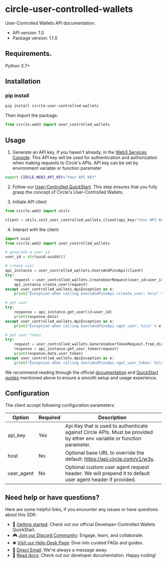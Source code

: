 # circle-user-controlled-wallets
User-Controlled Wallets API documentation.

- API version: 1.0
- Package version: 1.1.0

## Requirements.

Python 3.7+

## Installation
### pip install

```sh
pip install circle-user-controlled-wallets
```

Then import the package:
```python
from circle.web3 import user_controlled_wallets
```


## Usage

1. Generate an API key, if you haven't already, in the [Web3 Services Console](https://console.circle.com/). This API key will be used for authentication and authorization when making requests to Circle's APIs. API key can be set by environment variable or function parameter

```sh
export CIRCLE_WEB3_API_KEY="Your API KEY"
```

2. Follow our [User-Controlled QuickStart](https://learn.circle.com/quickstarts/user-controlled-wallets). This step ensures that you fully grasp the concept of Circle's User-Controlled Wallets.

3. Initiate API client

```python
from circle.web3 import utils

client = utils.init_user_controlled_wallets_client(api_key="Your API KEY")
```

4. Interact with the client:

```python
import uuid
from circle.web3 import user_controlled_wallets

# generate a user id
user_id = str(uuid.uuid4())

# create user
api_instance = user_controlled_wallets.UsersAndPinsApi(client)
try:
    request = user_controlled_wallets.CreateUserRequest(user_id=user_id)
    api_instance.create_user(request)
except user_controlled_wallets.ApiException as e:
    print("Exception when calling UsersAndPinsApi->create_user: %s\n" % e)

# get user
try:
    response = api_instance.get_user(id=user_id)
    print(response.data)
except user_controlled_wallets.ApiException as e:
    print("Exception when calling UsersAndPinsApi->get_user: %s\n" % e)

# get user token
try:
    request = user_controlled_wallets.GenerateUserTokenRequest.from_dict({"userId": user_id})
    response = api_instance.get_user_token(request)
    print(response.data.user_token)
except user_controlled_wallets.ApiException as e:
    print("Exception when calling UsersAndPinsApi->get_user_token: %s\n" % e)
```

We recommend reading through the official [documentation](https://developers.circle.com/w3s) and [QuickStart guides](https://learn.circle.com/) mentioned above to ensure a smooth setup and usage experience.


## Configuration

The client accept following configuration parameters:

Option | Required | Description
------------ | ------------- | -------------
api_key | Yes | Api Key that is used to authenticate against Circle APIs. Must be provided by ether env variable or function parameter.
host | No | Optional base URL to override the default: https://api.circle.com/v1/w3s.
user_agent | No | Optional custom user agent request header. We will prepend it to default user agent header if provided.


## Need help or have questions?

Here are some helpful links, if you encounter any issues or have questions about this SDK:

- 📖 [Getting started](https://learn.circle.com/quickstarts/user-controlled-wallets): Check out our official Developer-Controlled Wallets QuickStart.
- 🎮 [Join our Discord Community](https://discord.com/invite/buildoncircle): Engage, learn, and collaborate.
- 🛎 [Visit our Help-Desk Page](https://support.usdc.circle.com/hc/en-us/p/contactus?_gl=1*1va6vat*_ga*MTAyNTA0NTQ2NC4xNjk5NTYyMjgx*_ga_GJDVPCQNRV*MTcwMDQ5Mzg3Ny4xNC4xLjE3MDA0OTM4ODQuNTMuMC4w): Dive into curated FAQs and guides.
- 📧 [Direct Email](mailto:customer-support@circle.com): We're always a message away.
- 📖 [Read docs](https://developers.circle.com/w3s/docs?_gl=1*15ozb5b*_ga*MTAyNTA0NTQ2NC4xNjk5NTYyMjgx*_ga_GJDVPCQNRV*MTcwMDQ5Mzg3Ny4xNC4xLjE3MDA0OTM4ODQuNTMuMC4w): Check out our developer documentation.
Happy coding!
